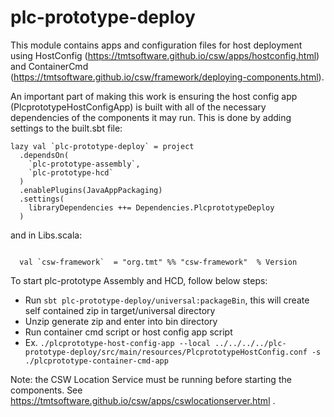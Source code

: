 # plc-prototype-deploy

This module contains apps and configuration files for host deployment using 
HostConfig (https://tmtsoftware.github.io/csw/apps/hostconfig.html) and 
ContainerCmd (https://tmtsoftware.github.io/csw/framework/deploying-components.html).

An important part of making this work is ensuring the host config app (PlcprototypeHostConfigApp) is built
with all of the necessary dependencies of the components it may run.  This is done by adding settings to the
built.sbt file:

```
lazy val `plc-prototype-deploy` = project
  .dependsOn(
    `plc-prototype-assembly`,
    `plc-prototype-hcd`
  )
  .enablePlugins(JavaAppPackaging)
  .settings(
    libraryDependencies ++= Dependencies.PlcprototypeDeploy
  )
```

and in Libs.scala:

```

  val `csw-framework`  = "org.tmt" %% "csw-framework"  % Version

```

To start plc-prototype Assembly and HCD, follow below steps:

 - Run `sbt plc-prototype-deploy/universal:packageBin`, this will create self contained zip in target/universal directory
 - Unzip generate zip and enter into bin directory
 - Run container cmd script or host config app script
 - Ex.  `./plcprototype-host-config-app --local ../../../../plc-prototype-deploy/src/main/resources/PlcprototypeHostConfig.conf -s ./plcprototype-container-cmd-app`

Note: the CSW Location Service must be running before starting the components.
See https://tmtsoftware.github.io/csw/apps/cswlocationserver.html .